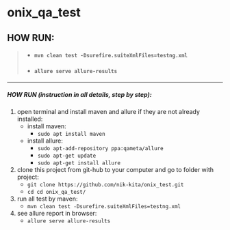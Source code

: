 # onix_qa_test



## HOW RUN:
> * #### `mvn clean test -Dsurefire.suiteXmlFiles=testng.xml`
> * #### `allure serve allure-results`
---
 ##### HOW RUN (instruction in all details, step by step):
1. open terminal and install maven and allure if they are not already installed:
    * install maven:
        * `sudo apt install maven`
    * install allure:
        * `sudo apt-add-repository ppa:qameta/allure`
        * `sudo apt-get update` 
        * `sudo apt-get install allure`
2. clone this project from git-hub to your computer and go to folder with project:
   * `git clone https://github.com/nik-kita/onix_test.git`
   * `cd cd onix_qa_test/`
3. run all test by maven:
   * `mvn clean test -Dsurefire.suiteXmlFiles=testng.xml`
4. see allure report in browser:
   * `allure serve allure-results`

